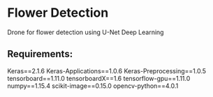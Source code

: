 # Flower Detection
Drone for flower detection using U-Net Deep Learning
## Requirements:
Keras==2.1.6
Keras-Applications==1.0.6
Keras-Preprocessing==1.0.5
tensorboard==1.11.0
tensorboardX==1.6
tensorflow-gpu==1.11.0
numpy==1.15.4
scikit-image==0.15.0
opencv-python==4.0.1

